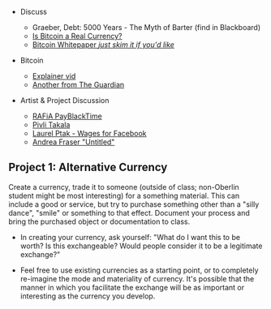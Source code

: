 + Discuss
	+ Graeber, Debt: 5000 Years - The Myth of Barter (find in Blackboard)
	+ [Is Bitcoin a Real Currency?](https://www.nber.org/papers/w19747.pdf)
	+ [Bitcoin Whitepaper *just skim it if you'd like*](https://bitcoin.org/bitcoin.pdf)

+ Bitcoin
	+ [Explainer vid](https://www.youtube.com/watch?v=l9jOJk30eQs)
	+ [Another from The Guardian](https://www.theguardian.com/news/video/2014/apr/30/bitcoin-made-simple-video-animation)

+ Artist & Project Discussion
	+ [RAFiA PayBlackTime](https://news.feltzine.us/2016/11/16/payblacktime-by-rafia-santana-demands-reimbursement-for-black-and-brown-folx-felt-chat/)
	+ [Pivli Takala](http://pilvitakala.com/the-committee)
	+ [Laurel Ptak - Wages for Facebook](http://wagesforfacebook.com/)
	+ [Andrea Fraser "Untitled"](https://www.nytimes.com/2004/06/13/magazine/the-way-we-live-now-6-13-04-encounter-sex-art-and-videotape.html)

## Project 1: Alternative Currency

Create a currency, trade it to someone (outside of class; non-Oberlin student might be most interesting) for a something material. This can include a good or service, but try to purchase something other than a "silly dance", "smile" or something to that effect. Document your process and bring the purchased object or documentation to class.

+ In creating your currency, ask yourself: "What do I want this to be worth? Is this exchangeable? Would people consider it to be a legitimate exchange?"

+ Feel free to use existing currencies as a starting point, or to completely re-imagine the mode and materiality of currency. It's possible that the manner in which you facilitate the exchange will be as important or interesting as the currency you develop.
